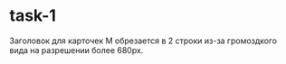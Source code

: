 # task-1

Заголовок для карточек M обрезается в 2 строки из-за громоздкого вида на разрешении более 680px.
